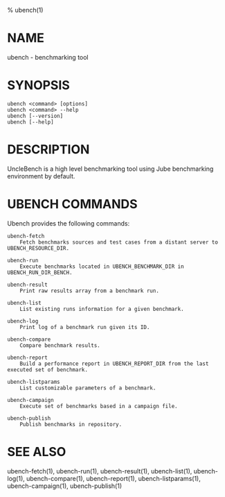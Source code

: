 % ubench(1)

# NAME

ubench -  benchmarking tool

# SYNOPSIS

    ubench <command> [options]
    ubench <command> --help
    ubench [--version]
    ubench [--help]

# DESCRIPTION

UncleBench is a high level benchmarking tool using Jube benchmarking environment by default.

# UBENCH COMMANDS

Ubench provides the following commands:

    ubench-fetch
        Fetch benchmarks sources and test cases from a distant server to UBENCH_RESOURCE_DIR.
    
    ubench-run
        Execute benchmarks located in UBENCH_BENCHMARK_DIR in UBENCH_RUN_DIR_BENCH.

    ubench-result
        Print raw results array from a benchmark run.

    ubench-list
        List existing runs information for a given benchmark.

    ubench-log
        Print log of a benchmark run given its ID.

    ubench-compare
        Compare benchmark results.

    ubench-report
        Build a performance report in UBENCH_REPORT_DIR from the last executed set of benchmark.

    ubench-listparams
        List customizable parameters of a benchmark.

    ubench-campaign
        Execute set of benchmarks based in a campaign file.

    ubench-publish
        Publish benchmarks in repository.

# SEE ALSO

ubench-fetch(1), ubench-run(1), ubench-result(1), ubench-list(1), ubench-log(1), ubench-compare(1), ubench-report(1), ubench-listparams(1), ubench-campaign(1), ubench-publish(1)
